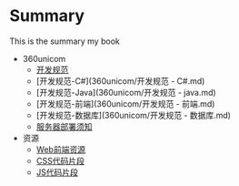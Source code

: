 # Summary

This is the summary my book

* 360unicom
	* [开发规范](360unicom/开发规范.md) 
	* [开发规范-C#](360unicom/开发规范 - C#.md)
	* [开发规范-Java](360unicom/开发规范 - java.md)  
	* [开发规范-前端](360unicom/开发规范 - 前端.md) 
	* [开发规范-数据库](360unicom/开发规范 - 数据库.md) 
	* [服务器部署须知](360unicom/项目部署须知.md)
* 资源
	* [Web前端资源](360unicom/Web前端.md) 
	* [CSS代码片段](360unicom/CSS代码片段.md)
	* [JS代码片段](360unicom/JS代码片段.md)
